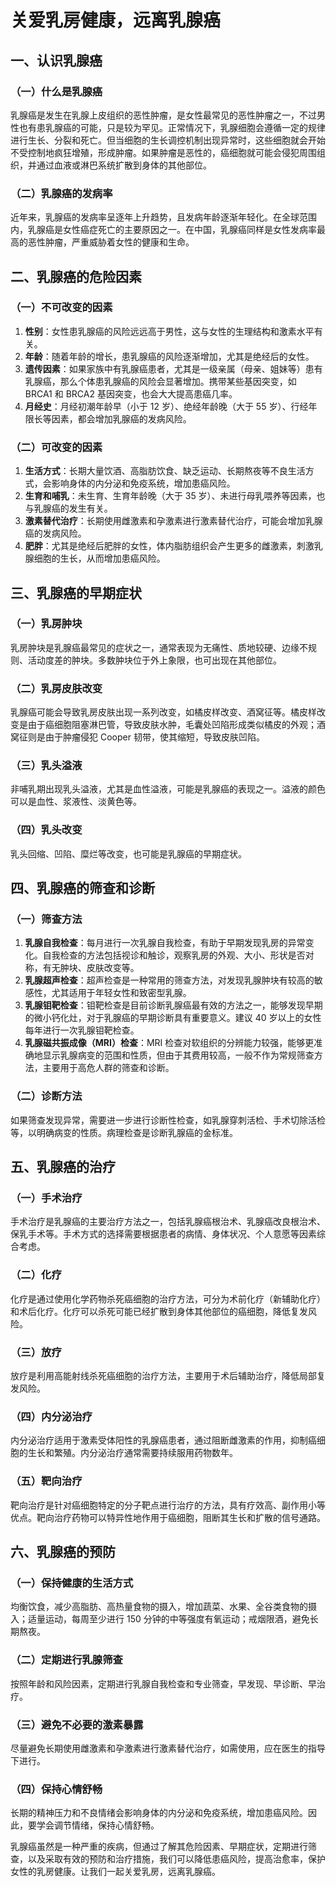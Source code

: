 # 关爱乳房健康，远离乳腺癌

## 一、认识乳腺癌
### （一）什么是乳腺癌
乳腺癌是发生在乳腺上皮组织的恶性肿瘤，是女性最常见的恶性肿瘤之一，不过男性也有患乳腺癌的可能，只是较为罕见。正常情况下，乳腺细胞会遵循一定的规律进行生长、分裂和死亡。但当细胞的生长调控机制出现异常时，这些细胞就会开始不受控制地疯狂增殖，形成肿瘤。如果肿瘤是恶性的，癌细胞就可能会侵犯周围组织，并通过血液或淋巴系统扩散到身体的其他部位。

### （二）乳腺癌的发病率
近年来，乳腺癌的发病率呈逐年上升趋势，且发病年龄逐渐年轻化。在全球范围内，乳腺癌是女性癌症死亡的主要原因之一。在中国，乳腺癌同样是女性发病率最高的恶性肿瘤，严重威胁着女性的健康和生命。

## 二、乳腺癌的危险因素
### （一）不可改变的因素
1. **性别**：女性患乳腺癌的风险远远高于男性，这与女性的生理结构和激素水平有关。
2. **年龄**：随着年龄的增长，患乳腺癌的风险逐渐增加，尤其是绝经后的女性。
3. **遗传因素**：如果家族中有乳腺癌患者，尤其是一级亲属（母亲、姐妹等）患有乳腺癌，那么个体患乳腺癌的风险会显著增加。携带某些基因突变，如 BRCA1 和 BRCA2 基因突变，也会大大提高患癌几率。
4. **月经史**：月经初潮年龄早（小于 12 岁）、绝经年龄晚（大于 55 岁）、行经年限长等因素，都会增加乳腺癌的发病风险。

### （二）可改变的因素
1. **生活方式**：长期大量饮酒、高脂肪饮食、缺乏运动、长期熬夜等不良生活方式，会影响身体的内分泌和免疫系统，增加患癌风险。
2. **生育和哺乳**：未生育、生育年龄晚（大于 35 岁）、未进行母乳喂养等因素，也与乳腺癌的发生有关。
3. **激素替代治疗**：长期使用雌激素和孕激素进行激素替代治疗，可能会增加乳腺癌的发病风险。
4. **肥胖**：尤其是绝经后肥胖的女性，体内脂肪组织会产生更多的雌激素，刺激乳腺细胞的生长，从而增加患癌风险。

## 三、乳腺癌的早期症状
### （一）乳房肿块
乳房肿块是乳腺癌最常见的症状之一，通常表现为无痛性、质地较硬、边缘不规则、活动度差的肿块。多数肿块位于外上象限，也可出现在其他部位。

### （二）乳房皮肤改变
乳腺癌可能会导致乳房皮肤出现一系列改变，如橘皮样改变、酒窝征等。橘皮样改变是由于癌细胞阻塞淋巴管，导致皮肤水肿，毛囊处凹陷形成类似橘皮的外观；酒窝征则是由于肿瘤侵犯 Cooper 韧带，使其缩短，导致皮肤凹陷。

### （三）乳头溢液
非哺乳期出现乳头溢液，尤其是血性溢液，可能是乳腺癌的表现之一。溢液的颜色可以是血性、浆液性、淡黄色等。

### （四）乳头改变
乳头回缩、凹陷、糜烂等改变，也可能是乳腺癌的早期症状。

## 四、乳腺癌的筛查和诊断
### （一）筛查方法
1. **乳腺自我检查**：每月进行一次乳腺自我检查，有助于早期发现乳房的异常变化。自我检查的方法包括视诊和触诊，观察乳房的外观、大小、形状是否对称，有无肿块、皮肤改变等。
2. **乳腺超声检查**：超声检查是一种常用的筛查方法，对发现乳腺肿块有较高的敏感性，尤其适用于年轻女性和致密型乳腺。
3. **乳腺钼靶检查**：钼靶检查是目前诊断乳腺癌最有效的方法之一，能够发现早期的微小钙化灶，对于乳腺癌的早期诊断具有重要意义。建议 40 岁以上的女性每年进行一次乳腺钼靶检查。
4. **乳腺磁共振成像（MRI）检查**：MRI 检查对软组织的分辨能力较强，能够更准确地显示乳腺病变的范围和性质，但由于其费用较高，一般不作为常规筛查方法，主要用于高危人群的筛查和诊断。

### （二）诊断方法
如果筛查发现异常，需要进一步进行诊断性检查，如乳腺穿刺活检、手术切除活检等，以明确病变的性质。病理检查是诊断乳腺癌的金标准。

## 五、乳腺癌的治疗
### （一）手术治疗
手术治疗是乳腺癌的主要治疗方法之一，包括乳腺癌根治术、乳腺癌改良根治术、保乳手术等。手术方式的选择需要根据患者的病情、身体状况、个人意愿等因素综合考虑。

### （二）化疗
化疗是通过使用化学药物杀死癌细胞的治疗方法，可分为术前化疗（新辅助化疗）和术后化疗。化疗可以杀死可能已经扩散到身体其他部位的癌细胞，降低复发风险。

### （三）放疗
放疗是利用高能射线杀死癌细胞的治疗方法，主要用于术后辅助治疗，降低局部复发风险。

### （四）内分泌治疗
内分泌治疗适用于激素受体阳性的乳腺癌患者，通过阻断雌激素的作用，抑制癌细胞的生长和繁殖。内分泌治疗通常需要持续服用药物数年。

### （五）靶向治疗
靶向治疗是针对癌细胞特定的分子靶点进行治疗的方法，具有疗效高、副作用小等优点。靶向治疗药物可以特异性地作用于癌细胞，阻断其生长和扩散的信号通路。

## 六、乳腺癌的预防
### （一）保持健康的生活方式
均衡饮食，减少高脂肪、高热量食物的摄入，增加蔬菜、水果、全谷类食物的摄入；适量运动，每周至少进行 150 分钟的中等强度有氧运动；戒烟限酒，避免长期熬夜。

### （二）定期进行乳腺筛查
按照年龄和风险因素，定期进行乳腺自我检查和专业筛查，早发现、早诊断、早治疗。

### （三）避免不必要的激素暴露
尽量避免长期使用雌激素和孕激素进行激素替代治疗，如需使用，应在医生的指导下进行。

### （四）保持心情舒畅
长期的精神压力和不良情绪会影响身体的内分泌和免疫系统，增加患癌风险。因此，要学会调节情绪，保持心情舒畅。

乳腺癌虽然是一种严重的疾病，但通过了解其危险因素、早期症状，定期进行筛查，以及采取有效的预防和治疗措施，我们可以降低患癌风险，提高治愈率，保护女性的乳房健康。让我们一起关爱乳房，远离乳腺癌。 